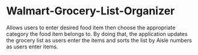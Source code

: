 # Walmart-Grocery-List-Organizer

Allows users to enter desired food item then choose the appropriate category the food item belongs to. By doing that, the application updates the grocery list as users enter the items and sorts the list by Aisle numbers as users enter items.
